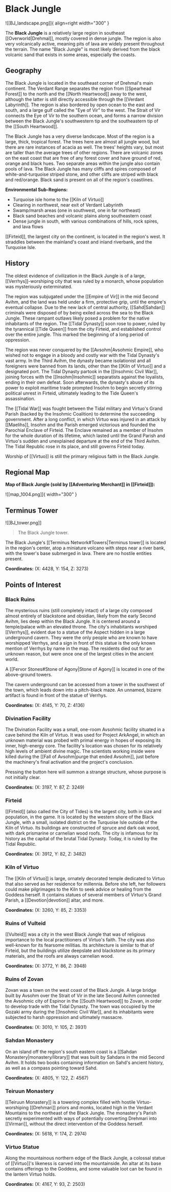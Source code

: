 # Black Jungle

![[BJ_landscape.png]]{ align=right width="300" }

The **Black Jungle** is a relatively large region in southeast [[Overworld|Drehmal]], mostly covered in dense jungle. The region is also very volcanically active, meaning pits of lava are widely present throughout the terrain. The name "Black Jungle" is most likely derived from the black volcanic sand that exists in some areas, especially the coasts.

## Geography

The Black Jungle is located in the southeast corner of Drehmal's main continent. The Verdant Range separates the region from [[Spearhead Forest]] to the north and the [[North Heartwood]] away to the west, although the latter is still directly accessible through the [[Verdant Labyrinth]]. The region is also bordered by open ocean to the east and south, and a large gulf called the "Eye of Vir" to the west. The Strait of Vir connects the Eye of Vir to the southern ocean, and forms a narrow division between the Black Jungle's southwestern tip and the southeastern tip of the [[South Heartwood]].

The Black Jungle has a very diverse landscape. Most of the region is a large, thick, tropical forest. The trees here are almost all jungle wood, but there are rare instances of acacia as well. The trees' heights vary, but most are taller than the average trees of other regions. There are volcanic zones on the east coast that are free of any forest cover and have ground of red, orange and black hues. Two separate areas within the jungle also contain pools of lava. The Black Jungle has many cliffs and spires composed of white-and-turquoise striped stone, and other cliffs are striped with black and red/orange. Black sand is present on all of the region's coastlines.

**Environmental Sub-Regions:**

- Turquoise isle home to the [[Kiln of Virtuo]] <br>
- Clearing in northwest, near exit of Verdant Labyrinth <br>
- Swamp/marsh areas (one in southwest, one in far northeast) <br>
- Black sand beaches and volcanic plains along southeastern coast <br>
- Dense jungle in south, with various combinations of hills, rock spires, and lava flows

[[Firteid]], the largest city on the continent, is located in the region's west. It straddles between the mainland's coast and inland riverbank, and the Turquoise Isle. 

## History

The oldest evidence of civilization in the Black Jungle is of a large, [[Verrhys]]-worshiping city that was ruled by a monarch, whose population was mysteriously exterminated.

The region was subjugated under the [[Empire of Vir]] in the mid Second Avihm, and the land was held under a firm, protective grip, until the empire's eventual collapse. Due to the new lack of central authority, [[Sahd|Sahdan]] criminals were disposed of by being exiled across the sea to the Black Jungle. These rampant outlaws likely posed a problem for the native inhabitants of the region. The [[Tidal Dynasty]] soon rose to power, ruled by the tyrannical [[Tide Queen]] from the city Firteid, and established control over the entire jungle. This marked the beginning of a long period of oppression.

The region was never conquered by the [[Avsohm|Avsohmic Empire]], who wished not to engage in a bloody and costly war with the Tidal Dynasty's vast army. In the Third Avihm, the dynasty became isolationist and all foreigners were banned from its lands, other than the [[Kiln of Virtuo]] and a designated port. The Tidal Dynasty partook in the [[Insohmic Civil War]], joining forces with the [[Insohm|Insohmic]] separatists against the loyalists, ending in their own defeat. Soon afterwards, the dynasty's abuse of its power to exploit maritime trade prompted Insohm to begin secretly stirring political unrest in Firteid, ultimately leading to the Tide Queen's assassination.

The [[Tidal War]] was fought between the Tidal military and Virtuo's Grand Parish (backed by the Insohmic Coalition) to determine the succeeding government. After a long conflict, in which Virtuo was injured in an attack by [[Maelihs]], Insohm and the Parish emerged victorious and founded the Parochial Enclave of Firteid. The Enclave remained as a member of Insohm for the whole duration of its lifetime, which lasted until the Grand Parish and Virtuo's sudden and unexplained departure at the end of the Third Avihm. The Tidal Republic rose in its place, and still governs Firteid today.

Worship of [[Virtuo]] is still the primary religious faith in the Black Jungle.

## Regional Map

**Map of Black Jungle (sold by [[Adventuring Merchant]] in [[Firteid]]):**

![[map_1004.png]]{ width="300" }

## Terminus Tower

![[BJ_tower.png]]
> The Black Jungle tower.

The Black Jungle's [[Terminus Network#Towers|Terminus tower]] is located in the region's center, atop a miniature volcano with steps near a river bank, with the tower's base submerged in lava. There are no hostile entities present.

**Coordinates:** (X: 4428, Y: 154, Z: 3273)

## Points of Interest

### Black Ruins

The mysterious ruins (still completely intact) of a large city composed almost entirely of blackstone and obsidian, likely from the early Second Avihm, lies deep within the Black Jungle. It is centered around a temple/palace with an elevated throne. The city's inhabitants worshiped [[Verrhys]], evident due to a statue of the Aspect hidden in a large underground cavern. They were the only people who are known to have worshipped Verrhys, and a sign in front of this statue is the only known mention of Verrhys by name in the map. The residents died out for an unknown reason, but were once one of the largest cities in the ancient world.

A [[Fervor Stones#Stone of Agony|Stone of Agony]] is located in one of the above-ground towers.

The cavern underground can be accessed from a tower in the southwest of the town, which leads down into a pitch-black maze. An unnamed, bizarre artifact is found in front of the statue of Verrhys.

**Coordinates:** (X: 4145, Y: 70, Z: 4136)

### Divination Facility

The Divination Facility was a small, one-room Avsohmic facility situated in a cave behind the Kiln of Virtuo. It was used for Project ArkAngel, in which an unknown material was probed with primal energy in hopes of exposing its inner, high-energy core. The facility's location was chosen for its relatively high levels of ambient divine magic. The scientists working inside were killed during the [[Fall of Avsohm|purge that ended Avsohm]], just before the machinery's final activation and the project's conclusion.

Pressing the button here will summon a strange structure, whose purpose is not initially clear.

**Coordinates:** (X: 3197, Y: 87, Z: 3249)

### Firteid

[[Firteid]] (also called the City of Tides) is the largest city, both in size and population, in the game. It is located by the western shore of the Black Jungle, with a small, isolated district on the Turquoise Isle outside of the Kiln of Virtuo. Its buildings are constructed of spruce and dark oak wood, with dark prismarine or carnelian wood roofs. The city is infamous for its history as the capital of the brutal Tidal Dynasty. Today, it is ruled by the Tidal Republic.

**Coordinates:** (X: 3912, Y: 82, Z: 3482)

### Kiln of Virtuo

The [[Kiln of Virtuo]] is large, ornately decorated temple dedicated to Virtuo that also served as her residence for millennia. Before she left, her followers could make pilgrimages to the Kiln to seek advice or healing from the Goddess herself. It contains statues of several members of Virtuo's Grand Parish, a [[Devotion|devotion]] altar, and more.

**Coordinates:** (X: 3260, Y: 85, Z: 3353)

### Ruins of Vulteid

[[Vulteid]] was a city in the west Black Jungle that was of religious importance to the local practitioners of Virtuo's faith. The city was also well-known for its fearsome militias. Its architecture is similar to that of Firteid, but the buildings utilize deepslate and blackstone as its primary materials, and the roofs are always carnelian wood.

**Coordinates:** (X: 3772, Y: 86, Z: 3948)

### Ruins of Zovan

Zovan was a town on the west coast of the Black Jungle. A large bridge built by Avsohm over the Strait of Vir in the late Second Avihm connected the Avsohmic city of Espinor in the [[South Heartwood]] to Zovan, in order to develop trade with the Tidal Dynasty. The town was occupied by the Gozaki army during the [[Insohmic Civil War]], and its inhabitants were subjected to harsh oppression and ultimately massacre.

**Coordinates:** (X: 3010, Y: 105, Z: 3931)

### Sahdan Monastery

On an island off the region's south eastern coast is a [[Sahdan Monastery|monastery/library]] that was built by Sahdans in the mid Second Avihm. It holds two books containing information on Sahd's ancient history, as well as a compass pointing toward Sahd.

**Coordinates:** (X: 4805, Y: 122, Z: 4567)

### Teiruun Monastery

[[Teiruun Monastery]] is a towering complex filled with hostile Virtuo-worshiping [[Drehmari]] priors and monks, located high in the Verdant Mountains to the northeast of the Black Jungle. The monastery's Parish secretly experimented with ways of potentially converting Drehmari into [[Virmari]], without the direct intervention of the Goddess herself.
 
**Coordinates:** (X: 5618, Y: 174, Z: 2974)

### Virtuo Statue

Along the mountainous northern edge of the Black Jungle, a colossal statue of [[Virtuo]]'s likeness is carved into the mountainside. An altar at its base contains offerings to the Goddess, and some valuable loot can be found in the lantern Virtuo holds.

**Coordinates:** (X: 4167, Y: 93, Z: 2503)
